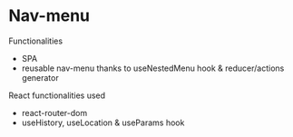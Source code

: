# Nav-menu

Functionalities
* SPA
* reusable nav-menu thanks to useNestedMenu hook & reducer/actions generator

React functionalities used
* react-router-dom
* useHistory, useLocation & useParams hook